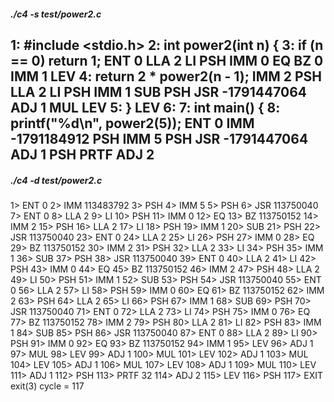 ##### ./c4 -s test/power2.c
1: #include <stdio.h>
2: int power2(int n) {
3:   if (n == 0) return 1;
    ENT  0
    LLA  2
    LI
    PSH
    IMM  0
    EQ
    BZ   0
    IMM  1
    LEV
4:   return 2 * power2(n - 1);
    IMM  2
    PSH
    LLA  2
    LI
    PSH
    IMM  1
    SUB
    PSH
    JSR  -1791447064
    ADJ  1
    MUL
    LEV
5: }
    LEV
6:
7: int main() {
8:   printf("%d\n", power2(5));
    ENT  0
    IMM  -1791184912
    PSH
    IMM  5
    PSH
    JSR  -1791447064
    ADJ  1
    PSH
    PRTF
    ADJ  2
---
##### ./c4 -d test/power2.c
1> ENT  0
2> IMM  113483792
3> PSH
4> IMM  5
5> PSH
6> JSR  113750040
7> ENT  0
8> LLA  2
9> LI
10> PSH
11> IMM  0
12> EQ
13> BZ   113750152
14> IMM  2
15> PSH
16> LLA  2
17> LI
18> PSH
19> IMM  1
20> SUB
21> PSH
22> JSR  113750040
23> ENT  0
24> LLA  2
25> LI
26> PSH
27> IMM  0
28> EQ
29> BZ   113750152
30> IMM  2
31> PSH
32> LLA  2
33> LI
34> PSH
35> IMM  1
36> SUB
37> PSH
38> JSR  113750040
39> ENT  0
40> LLA  2
41> LI
42> PSH
43> IMM  0
44> EQ
45> BZ   113750152
46> IMM  2
47> PSH
48> LLA  2
49> LI
50> PSH
51> IMM  1
52> SUB
53> PSH
54> JSR  113750040
55> ENT  0
56> LLA  2
57> LI
58> PSH
59> IMM  0
60> EQ
61> BZ   113750152
62> IMM  2
63> PSH
64> LLA  2
65> LI
66> PSH
67> IMM  1
68> SUB
69> PSH
70> JSR  113750040
71> ENT  0
72> LLA  2
73> LI
74> PSH
75> IMM  0
76> EQ
77> BZ   113750152
78> IMM  2
79> PSH
80> LLA  2
81> LI
82> PSH
83> IMM  1
84> SUB
85> PSH
86> JSR  113750040
87> ENT  0
88> LLA  2
89> LI
90> PSH
91> IMM  0
92> EQ
93> BZ   113750152
94> IMM  1
95> LEV
96> ADJ  1
97> MUL
98> LEV
99> ADJ  1
100> MUL
101> LEV
102> ADJ  1
103> MUL
104> LEV
105> ADJ  1
106> MUL
107> LEV
108> ADJ  1
109> MUL
110> LEV
111> ADJ  1
112> PSH
113> PRTF
32
114> ADJ  2
115> LEV
116> PSH
117> EXIT
exit(3) cycle = 117